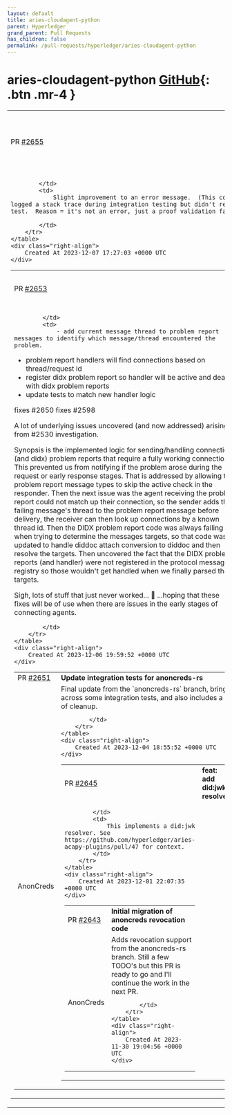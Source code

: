 ```yaml
---
layout: default
title: aries-cloudagent-python
parent: Hyperledger
grand_parent: Pull Requests
has_children: false
permalink: /pull-requests/hyperledger/aries-cloudagent-python
---
```


# aries-cloudagent-python <span class="fs-3 right-align">[GitHub](https://github.com/hyperledger/aries-cloudagent-python){: .btn .mr-4 }</span>


<div>
    <table>
        <tr>
            <td>
                PR <a href="https://github.com/hyperledger/aries-cloudagent-python/pull/2655" class=".btn">#2655</a>
            </td>
            <td>
                <b>
                    Slight improvement to credx proof validation error message
                </b>
            </td>
        </tr>
        <tr>
            <td>
                
            </td>
            <td>
                Slight improvement to an error message.  (This confused me as it logged a stack trace during integration testing but didn't report a failed test.  Reason = it's not an error, just a proof validation failure.)

            </td>
        </tr>
    </table>
    <div class="right-align">
        Created At 2023-12-07 17:27:03 +0000 UTC
    </div>
</div>

<div>
    <table>
        <tr>
            <td>
                PR <a href="https://github.com/hyperledger/aries-cloudagent-python/pull/2653" class=".btn">#2653</a>
            </td>
            <td>
                <b>
                    Connection and DIDX Problem Reports
                </b>
            </td>
        </tr>
        <tr>
            <td>
                
            </td>
            <td>
                - add current message thread to problem report messages to identify which message/thread encountered the problem.
- problem report handlers will find connections based on thread/request id
- register didx problem report so handler will be active and deal with didx problem reports
- update tests to match new handler logic

fixes #2650 
fixes #2598

A lot of underlying issues uncovered (and now addressed) arising from #2530 investigation. 

Synopsis is the implemented logic for sending/handling connection (and didx) problem reports that require a fully working connection. This prevented us from notifying if the problem arose during the request or early response stages. That is addressed by allowing the problem report message types to skip the active check in the responder. Then the next issue was the agent receiving the problem report could not match up their connection, so the sender adds the failing message's thread to the problem report message before delivery, the receiver can then look up connections by a known thread id. Then the DIDX problem report code was always failing when trying to determine the messages targets, so that code was updated to handle diddoc attach conversion to diddoc and then resolve the targets. Then uncovered the fact that the DIDX problem reports (and handler) were not registered in the protocol message registry so those wouldn't get handled when we finally parsed the targets.

Sigh, lots of stuff that just never worked... 🤷 ...hoping that these fixes will be of use when there are issues in the early stages of connecting agents.

            </td>
        </tr>
    </table>
    <div class="right-align">
        Created At 2023-12-06 19:59:52 +0000 UTC
    </div>
</div>

<div>
    <table>
        <tr>
            <td>
                PR <a href="https://github.com/hyperledger/aries-cloudagent-python/pull/2651" class=".btn">#2651</a>
            </td>
            <td>
                <b>
                    Update integration tests for anoncreds-rs
                </b>
            </td>
        </tr>
        <tr>
            <td>
                <span class="chip">AnonCreds</span>
            </td>
            <td>
                Final update from the `anoncreds-rs` branch, brings across some integration tests, and also includes a bit of cleanup.

            </td>
        </tr>
    </table>
    <div class="right-align">
        Created At 2023-12-04 18:55:52 +0000 UTC
    </div>
</div>

<div>
    <table>
        <tr>
            <td>
                PR <a href="https://github.com/hyperledger/aries-cloudagent-python/pull/2645" class=".btn">#2645</a>
            </td>
            <td>
                <b>
                    feat: add did:jwk resolver
                </b>
            </td>
        </tr>
        <tr>
            <td>
                
            </td>
            <td>
                This implements a did:jwk resolver. See https://github.com/hyperledger/aries-acapy-plugins/pull/47 for context.
            </td>
        </tr>
    </table>
    <div class="right-align">
        Created At 2023-12-01 22:07:35 +0000 UTC
    </div>
</div>

<div>
    <table>
        <tr>
            <td>
                PR <a href="https://github.com/hyperledger/aries-cloudagent-python/pull/2643" class=".btn">#2643</a>
            </td>
            <td>
                <b>
                    Initial migration of anoncreds revocation code
                </b>
            </td>
        </tr>
        <tr>
            <td>
                <span class="chip">AnonCreds</span>
            </td>
            <td>
                Adds revocation support from the anoncreds-rs branch.  Still a few TODO's but this PR is ready to go and I'll continue the work in the next PR.

            </td>
        </tr>
    </table>
    <div class="right-align">
        Created At 2023-11-30 19:04:56 +0000 UTC
    </div>
</div>

